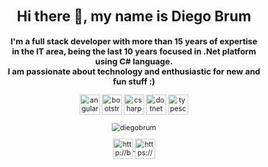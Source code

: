 <h1 align="center">Hi there 👋, my name is Diego Brum</h1>
<h3 align="center">
    I'm a full stack developer with more than 15 years of expertise in the IT area, being the last 10 years focused in .Net platform using C# language.
    <br />
    I am passionate about technology and enthusiastic for new and fun stuff :)
</h3>
<p align="center">
    <img src="https://konpa.github.io/devicon/devicon.git/icons/angularjs/angularjs-original.svg" alt="angularjs" width="40" height="40" />
    <img src="https://konpa.github.io/devicon/devicon.git/icons/bootstrap/bootstrap-plain.svg" alt="bootstrap" width="40" height="40" />
    <img src="https://konpa.github.io/devicon/devicon.git/icons/csharp/csharp-original.svg" alt="csharp" width="40" height="40" />
    <img src="https://konpa.github.io/devicon/devicon.git/icons/dot-net/dot-net-original-wordmark.svg" alt="dotnet" width="40" height="40" />
    <img src="https://konpa.github.io/devicon/devicon.git/icons/typescript/typescript-original.svg" alt="typescript" width="40" height="40" />
</p>
<p align="center">
    <img src="https://github-readme-stats.vercel.app/api?username=diegobrum&show_icons=true" alt="diegobrum" />
</p>

<p align="center">
    <a href="https://linkedin.com/in/diegobrum" target="blank">
        <img align="center" src="https://cdn.jsdelivr.net/npm/simple-icons@3.0.1/icons/linkedin.svg" alt="http://br.linkedin.com/in/diegobrum" height="40" width="40" />
    </a>
    <a href="https://profile.codersrank.io/user/diegobrum" target="blank">
        <img align="center" src="https://cdn.jsdelivr.net/npm/simple-icons@3.0.1/icons/codersrank.svg" alt="https://profile.codersrank.io/user/diegobrum" height="40" width="40" />
    </a>
</p>
